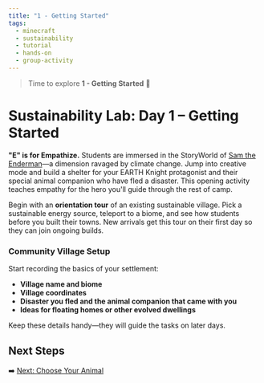 ```yaml
---
title: "1 - Getting Started"
tags:
  - minecraft
  - sustainability
  - tutorial
  - hands-on
  - group-activity
---
```


> Time to explore **1 - Getting Started** 🚀
# Sustainability Lab: Day 1 – Getting Started

**"E" is for Empathize.** Students are immersed in the StoryWorld of [Sam the Enderman](/sustainability_lab/Day-1/sam_the_enderman)—a dimension ravaged by climate change. Jump into creative mode and build a shelter for your EARTH Knight protagonist and their special animal companion who have fled a disaster. This opening activity teaches empathy for the hero you'll guide through the rest of camp.

Begin with an **orientation tour** of an existing sustainable village. Pick a sustainable energy source, teleport to a biome, and see how students before you built their towns. New arrivals get this tour on their first day so they can join ongoing builds.

### Community Village Setup

Start recording the basics of your settlement:

- **Village name and biome**
- **Village coordinates**
- **Disaster you fled and the animal companion that came with you**
- **Ideas for floating homes or other evolved dwellings**

Keep these details handy—they will guide the tasks on later days.

## Next Steps

➡️ [Next: Choose Your Animal](/sustainability_lab/Day-1/01_choose_animal)
